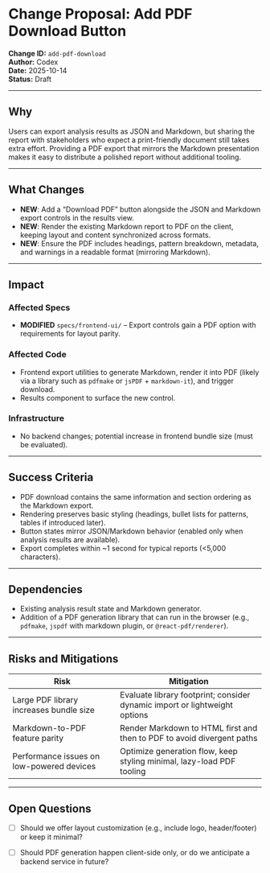 # Change Proposal: Add PDF Download Button

**Change ID:** `add-pdf-download`  
**Author:** Codex  
**Date:** 2025-10-14  
**Status:** Draft

---

## Why

Users can export analysis results as JSON and Markdown, but sharing the report with stakeholders who expect a print-friendly document still takes extra effort. Providing a PDF export that mirrors the Markdown presentation makes it easy to distribute a polished report without additional tooling.

---

## What Changes

- **NEW**: Add a “Download PDF” button alongside the JSON and Markdown export controls in the results view.
- **NEW**: Render the existing Markdown report to PDF on the client, keeping layout and content synchronized across formats.
- **NEW**: Ensure the PDF includes headings, pattern breakdown, metadata, and warnings in a readable format (mirroring Markdown).

---

## Impact

### Affected Specs
- **MODIFIED** `specs/frontend-ui/` – Export controls gain a PDF option with requirements for layout parity.

### Affected Code
- Frontend export utilities to generate Markdown, render it into PDF (likely via a library such as `pdfmake` or `jsPDF` + `markdown-it`), and trigger download.
- Results component to surface the new control.

### Infrastructure
- No backend changes; potential increase in frontend bundle size (must be evaluated).

---

## Success Criteria

- PDF download contains the same information and section ordering as the Markdown export.
- Rendering preserves basic styling (headings, bullet lists for patterns, tables if introduced later).
- Button states mirror JSON/Markdown behavior (enabled only when analysis results are available).
- Export completes within ~1 second for typical reports (<5,000 characters).

---

## Dependencies

- Existing analysis result state and Markdown generator.
- Addition of a PDF generation library that can run in the browser (e.g., `pdfmake`, `jspdf` with markdown plugin, or `@react-pdf/renderer`).

---

## Risks and Mitigations

| Risk | Mitigation |
|------|------------|
| Large PDF library increases bundle size | Evaluate library footprint; consider dynamic import or lightweight options |
| Markdown-to-PDF feature parity | Render Markdown to HTML first and then to PDF to avoid divergent paths |
| Performance issues on low-powered devices | Optimize generation flow, keep styling minimal, lazy-load PDF tooling |

---

## Open Questions

- [ ] Should we offer layout customization (e.g., include logo, header/footer) or keep it minimal?
- [ ] Should PDF generation happen client-side only, or do we anticipate a backend service in future?

